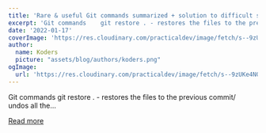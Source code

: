 ```yaml
---
title: 'Rare & useful Git commands summarized + solution to difficult scenarios while using Git'
excerpt: 'Git commands    git restore . - restores the files to the previous commit/ undos all the...'
date: '2022-01-17'
coverImage: 'https://res.cloudinary.com/practicaldev/image/fetch/s--9zUKe4N0--/c_imagga_scale,f_auto,fl_progressive,h_420,q_auto,w_1000/https://dev-to-uploads.s3.amazonaws.com/uploads/articles/cdnfoudsulzbyscy4a6u.png'
author:
  name: Koders
  picture: "assets/blog/authors/koders.png"
ogImage:
  url: 'https://res.cloudinary.com/practicaldev/image/fetch/s--9zUKe4N0--/c_imagga_scale,f_auto,fl_progressive,h_420,q_auto,w_1000/https://dev-to-uploads.s3.amazonaws.com/uploads/articles/cdnfoudsulzbyscy4a6u.png'
---
```


Git commands    git restore . - restores the files to the previous commit/ undos all the...

[Read more](https://dev.to/pranav016/rare-useful-git-commands-summarized-solution-to-difficult-scenarios-while-using-git-3m4i)
